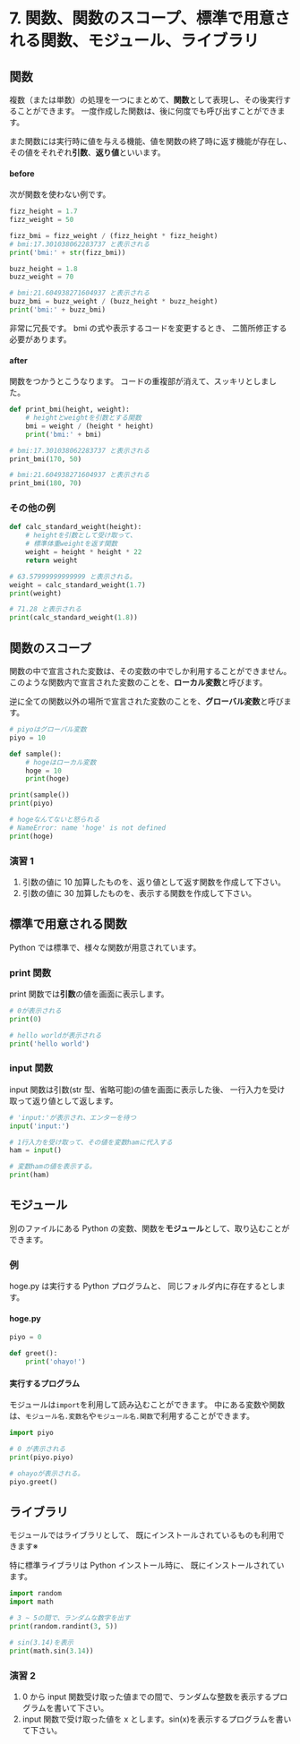 # 7. 関数、関数のスコープ、標準で用意される関数、モジュール、ライブラリ

## 関数

複数（または単数）の処理を一つにまとめて、**関数**として表現し、その後実行することができます。
一度作成した関数は、後に何度でも呼び出すことができます。

また関数には実行時に値を与える機能、値を関数の終了時に返す機能が存在し、
その値をそれぞれ**引数**、**返り値**といいます。

#### before

次が関数を使わない例です。

```py
fizz_height = 1.7
fizz_weight = 50

fizz_bmi = fizz_weight / (fizz_height * fizz_height)
# bmi:17.301038062283737 と表示される
print('bmi:' + str(fizz_bmi))

buzz_height = 1.8
buzz_weight = 70

# bmi:21.604938271604937 と表示される
buzz_bmi = buzz_weight / (buzz_height * buzz_height)
print('bmi:' + buzz_bmi)
```

非常に冗長です。
bmi の式や表示するコードを変更するとき、
二箇所修正する必要があります。

#### after

関数をつかうとこうなります。
コードの重複部が消えて、スッキリとしました。

```py
def print_bmi(height, weight):
    # heightとweightを引数とする関数
    bmi = weight / (height * height)
    print('bmi:' + bmi)

# bmi:17.301038062283737 と表示される
print_bmi(170, 50)

# bmi:21.604938271604937 と表示される
print_bmi(180, 70)
```

### その他の例

```py
def calc_standard_weight(height):
    # heightを引数として受け取って、
    # 標準体重weightを返す関数
    weight = height * height * 22
    return weight

# 63.57999999999999 と表示される。
weight = calc_standard_weight(1.7)
print(weight)

# 71.28 と表示される
print(calc_standard_weight(1.8))
```

## 関数のスコープ

関数の中で宣言された変数は、その変数の中でしか利用することができません。
このような関数内で宣言された変数のことを、**ローカル変数**と呼びます。

逆に全ての関数以外の場所で宣言された変数のことを、**グローバル変数**と呼びます。

```py
# piyoはグローバル変数
piyo = 10

def sample():
    # hogeはローカル変数
    hoge = 10
    print(hoge)

print(sample())
print(piyo)

# hogeなんてないと怒られる
# NameError: name 'hoge' is not defined
print(hoge)
```

### 演習 1

1. 引数の値に 10 加算したものを、返り値として返す関数を作成して下さい。
2. 引数の値に 30 加算したものを、表示する関数を作成して下さい。

## 標準で用意される関数

Python では標準で、様々な関数が用意されています。

### print 関数

print 関数では**引数**の値を画面に表示します。

```py
# 0が表示される
print(0)

# hello worldが表示される
print('hello world')
```

### input 関数

input 関数は引数(str 型、省略可能)の値を画面に表示した後、
一行入力を受け取って返り値として返します。

```py
# 'input:'が表示され、エンターを待つ
input('input:')

# 1行入力を受け取って、その値を変数hamに代入する
ham = input()

# 変数hamの値を表示する。
print(ham)
```

## モジュール

別のファイルにある Python の変数、関数を**モジュール**として、取り込むことができます。

### 例

hoge.py は実行する Python プログラムと、
同じフォルダ内に存在するとします。

#### hoge.py

```py
piyo = 0

def greet():
    print('ohayo!')
```

#### 実行するプログラム

モジュールは`import`を利用して読み込むことができます。
中にある変数や関数は、`モジュール名.変数名`や`モジュール名.関数`で利用することができます。

```py
import piyo

# 0 が表示される
print(piyo.piyo)

# ohayoが表示される。
piyo.greet()
```

## ライブラリ

モジュールではライブラリとして、
既にインストールされているものも利用できます※

特に標準ライブラリは Python インストール時に、
既にインストールされています。

```py
import random
import math

# 3 ~ 5の間で、ランダムな数字を出す
print(random.randint(3, 5))

# sin(3.14)を表示
print(math.sin(3.14))
```

### 演習 2

1. 0 から input 関数受け取った値までの間で、ランダムな整数を表示するプログラムを書いて下さい。
2. input 関数で受け取った値を x とします。sin(x)を表示するプログラムを書いて下さい。
